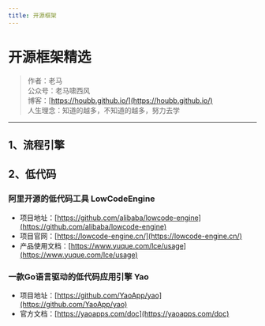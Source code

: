 ```yaml
---
title: 开源框架
---
```


# 开源框架精选

> 作者：老马
> <br/>公众号：老马啸西风
> <br/> 博客：[https://houbb.github.io/](https://houbb.github.io/)
> <br/> 人生理念：知道的越多，不知道的越多，努力去学

---

## 1、流程引擎




## 2、低代码

### 阿里开源的低代码工具  LowCodeEngine

* 项目地址：[https://github.com/alibaba/lowcode-engine](https://github.com/alibaba/lowcode-engine)
* 项目官网：[https://lowcode-engine.cn/](https://lowcode-engine.cn/)
* 产品使用文档：[https://www.yuque.com/lce/usage](https://www.yuque.com/lce/usage)


### 一款Go语言驱动的低代码应用引擎 Yao

* 项目地址：[https://github.com/YaoApp/yao](https://github.com/YaoApp/yao)
* 官方文档：[https://yaoapps.com/doc](https://yaoapps.com/doc)







